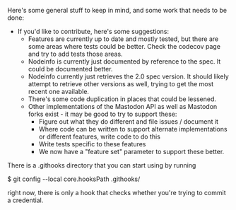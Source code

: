 Here's some general stuff to keep in mind, and some work that needs to be done:

* If you'd like to contribute, here's some suggestions:
  * Features are currently up to date and mostly tested, but there are some areas where tests could be 
    better. Check the codecov page and try to add tests those areas.
  * Nodeinfo is currently just documented by reference to the spec. It could be documented better.
  * Nodeinfo currently just retrieves the 2.0 spec version. It should likely attempt to retrieve other
    versions as well, trying to get the most recent one available.
  * There's some code duplication in places that could be lessened.
  * Other implementations of the Mastodon API as well as Mastodon forks exist - it may be good to try to support these:
    * Figure out what they do different and file issues / document it
    * Where code can be written to support alternate implementations or different features, write code to do this
    * Write tests specific to these features
    * We now have a "feature set" parameter to support these better.
    
There is a .githooks directory that you can start using by running

$ git config --local core.hooksPath .githooks/

right now, there is only a hook that checks whether you're trying to commit a credential.
